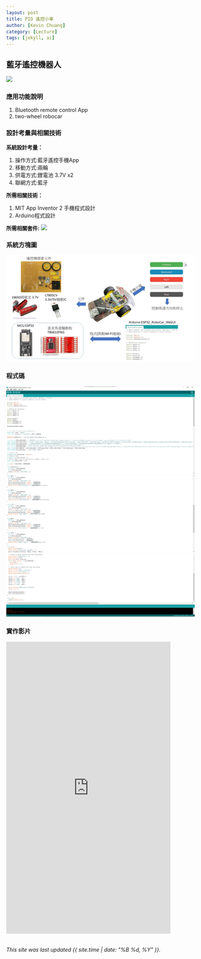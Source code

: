 ```yaml
---
layout: post
title: PID 遙控小車
author: [Kevin Chuang]
category: [Lecture]
tags: [jekyll, ai]
---
```

## 藍牙遙控機器人
![](https://github.com/rkuo2023/MCU-project/blob/main/images/ESP32_RoboCar.jpg?raw=true)


### 應用功能說明
1. Bluetooth remote control App 
2. two-wheel robocar

### 設計考量與相關技術
**系統設計考量：**<br>
1. 操作方式:藍牙遙控手機App
2. 移動方式:兩輪 
3. 供電方式:鋰電池 3.7V x2
4. 聯網方式:藍牙

**所需相關技術：**
1. MIT App Inventor 2 手機程式設計 
2. Arduino程式設計

**所需相關套件:**
![](https://image.ruten.com.tw/g2/8/d4/16/21440347657238_872.jpg)

### 系統方塊圖
![](https://github.com/zanlin920601/MCU-project/blob/main/images/CAR2.jpg?raw=true)

### 程式碼
![](https://github.com/zanlin920601/MCU-project/blob/main/images/1.png?raw=true)
![](https://github.com/zanlin920601/MCU-project/blob/main/images/232.png?raw=true)
![](https://github.com/zanlin920601/MCU-project/blob/main/images/3.png?raw=true)
### 實作影片
<iframe width="439" height="780" src="https://www.youtube.com/embed/d6-BwM-aoR0" title="藍牙遙控機器人遙控實作" frameborder="0" allow="accelerometer; autoplay; clipboard-write; encrypted-media; gyroscope; picture-in-picture; web-share" allowfullscreen></iframe>
<br>
<br>

*This site was last updated {{ site.time | date: "%B %d, %Y" }}.*


